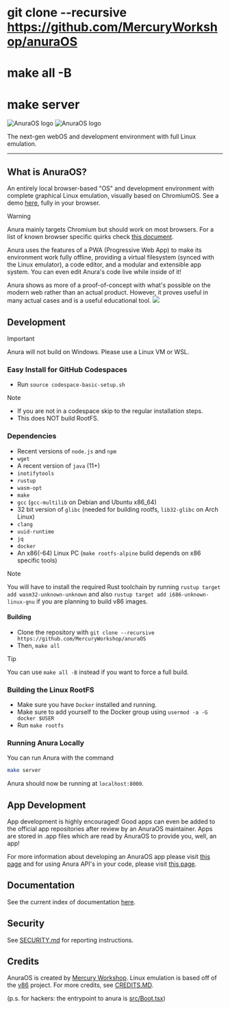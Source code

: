 # git clone --recursive https://github.com/MercuryWorkshop/anuraOS
# make all -B
# make server




![AnuraOS logo](/assets/logo_dark.png#gh-light-mode-only)
![AnuraOS logo](/assets/logo_light.png#gh-dark-mode-only)

The next-gen webOS and development environment with full Linux emulation.

---

## What is AnuraOS?

An entirely local browser-based "OS" and development environment with complete graphical Linux emulation, visually based on ChromiumOS. See a demo [here](https://anura.pro), fully in your browser.

> [!WARNING]  
> Anura mainly targets Chromium but should work on most browsers. For a list of known browser specific quirks check [this document](BrowserQuirks.md).

Anura uses the features of a PWA (Progressive Web App) to make its environment work fully offline, providing a virtual filesystem (synced with the Linux emulator), a code editor, and a modular and extensible app system. You can even edit Anura's code live while inside of it!

Anura shows as more of a proof-of-concept with what's possible on the modern web rather than an actual product. However, it proves useful in many actual cases and is a useful educational tool.
![](/assets/showcase.png)

## Development

> [!IMPORTANT]  
> Anura will not build on Windows. Please use a Linux VM or WSL.

### Easy Install for GitHub Codespaces

- Run `source codespace-basic-setup.sh`

> [!NOTE]
>
> - If you are not in a codespace skip to the regular installation steps.
> - This does NOT build RootFS.

### Dependencies

- Recent versions of `node.js` and `npm`
- `wget`
- A recent version of `java` (11+)
- `inotifytools`
- `rustup`
- `wasm-opt`
- `make`
- `gcc` (`gcc-multilib` on Debian and Ubuntu x86_64)
- 32 bit version of `glibc` (needed for building rootfs, `lib32-glibc` on Arch Linux)
- `clang`
- `uuid-runtime`
- `jq`
- `docker`
- An x86(-64) Linux PC (`make rootfs-alpine` build depends on x86 specific tools)

> [!NOTE]
> You will have to install the required Rust toolchain by running `rustup target add wasm32-unknown-unknown` and also `rustup target add i686-unknown-linux-gnu` if you are planning to build v86 images.

#### Building

- Clone the repository with `git clone --recursive https://github.com/MercuryWorkshop/anuraOS`
- Then, `make all`

> [!TIP]
> You can use `make all -B` instead if you want to force a full build.

### Building the Linux RootFS

- Make sure you have `Docker` installed and running.
- Make sure to add yourself to the Docker group using `usermod -a -G docker $USER`
- Run `make rootfs`

### Running Anura Locally

You can run Anura with the command

```sh
make server
```

Anura should now be running at `localhost:8000`.

## App Development

App development is highly encouraged! Good apps can even be added to the official app repositories after review by an AnuraOS maintainer. Apps are stored in .app files which are read by AnuraOS to provide you, well, an app!

For more information about developing an AnuraOS app please visit [this page](./documentation/appdevt.md) and for using Anura API's in your code, please visit [this page](./documentation/Anura-API.md).

## Documentation

See the current index of documentation [here](./documentation/README.md).

## Security

See [SECURITY.md](./SECURITY.md) for reporting instructions.

## Credits

AnuraOS is created by [Mercury Workshop](https://mercurywork.shop). Linux emulation is based off of the [v86](https://github.com/copy/v86) project. For more credits, see [CREDITS.MD](./CREDITS.md).

(p.s. for hackers: the entrypoint to anura is [src/Boot.tsx](./src/Boot.tsx))
